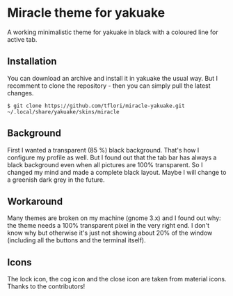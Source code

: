 # Miracle theme for yakuake

A working minimalistic theme for yakuake in black with a coloured line for active tab.

## Installation

You can download an archive and install it in yakuake the usual way. But I recomment to clone the repository -
then you can simply pull the latest changes.

```console
$ git clone https://github.com/tflori/miracle-yakuake.git ~/.local/share/yakuake/skins/miracle
```

## Background

First I wanted a transparent (85 %) black background. That's how I configure my profile as well. But I found out
that the tab bar has always a black background even when all pictures are 100% transparent. So I changed my mind
and made a complete black layout. Maybe I will change to a greenish dark grey in the future.

## Workaround

Many themes are broken on my machine (gnome 3.x) and I found out why: the theme needs a 100% transparent pixel in
the very right end. I don't know why but otherwise it's just not showing about 20% of the window (including all
the buttons and the terminal itself).

## Icons

The lock icon, the cog icon and the close icon are taken from material icons. Thanks to the contributors!
